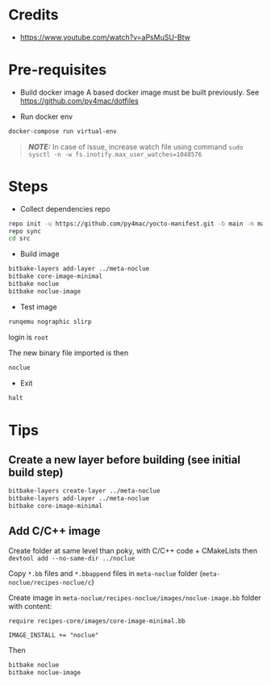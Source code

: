 # Credits
* https://www.youtube.com/watch?v=aPsMuSU-Btw


# Pre-requisites

* Build docker image
A based docker image must be built previously. See https://github.com/py4mac/dotfiles

* Run docker env

```sh
docker-compose run virtual-env
```

> **_NOTE:_**  In case of issue, increase watch file using command ```sudo sysctl -n -w fs.inotify.max_user_watches=1048576```

# Steps

* Collect dependencies repo
```sh
repo init -u https://github.com/py4mac/yocto-manifest.git -b main -m manifest.xml
repo sync
cd src
```

* Build image
```sh
bitbake-layers add-layer ../meta-noclue
bitbake core-image-minimal
bitbake noclue
bitbake noclue-image
```

* Test image
```sh
runqemu nographic slirp
```

login is `root`

The new binary file imported is then
```sh
noclue
```

* Exit
```sh
halt
```

# Tips

## Create a new layer before building (see initial build step)
```sh
bitbake-layers create-layer ../meta-noclue
bitbake-layers add-layer ../meta-noclue
bitbake core-image-minimal
```

## Add C/C++ image
Create folder at same level than poky, with C/C++ code + CMakeLists
then
`devtool add --no-same-dir ../noclue`

Copy `*.bb` files and `*.bbappend` files in `meta-noclue` folder (`meta-noclue/recipes-noclue/c`)

Create image in `meta-noclue/recipes-noclue/images/noclue-image.bb` folder with content:

```
require recipes-core/images/core-image-minimal.bb

IMAGE_INSTALL += "noclue"
```

Then
```sh
bitbake noclue
bitbake noclue-image
```
